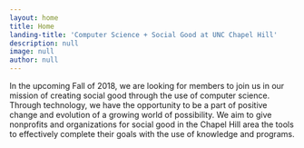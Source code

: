 ```yaml
---
layout: home
title: Home
landing-title: 'Computer Science + Social Good at UNC Chapel Hill'
description: null
image: null
author: null
---
```


In the upcoming Fall of 2018, we are looking for members to join us in our mission of creating social good through the use of computer science. Through technology, we have the opportunity to be a part of positive change and evolution of a growing world of possibility. We aim to give nonprofits and organizations for social good in the Chapel Hill area the tools to effectively complete their goals with the use of knowledge and programs. 
